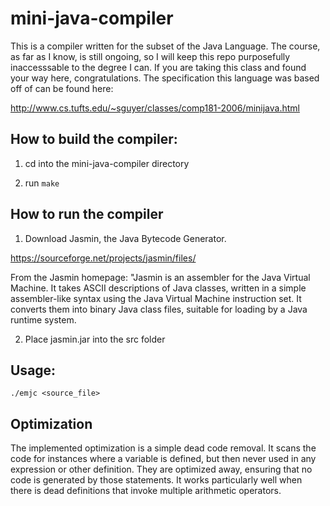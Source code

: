# mini-java-compiler

This is a compiler written for the subset of the Java Language.
The course, as far as I know, is still ongoing, so I will keep 
this repo purposefully inaccesssable to the degree I can. If you
are taking this class and found your way here, congratulations. 
The specification this language was based off of can be found here:

http://www.cs.tufts.edu/~sguyer/classes/comp181-2006/minijava.html



## How to build the compiler:

1. cd into the mini-java-compiler directory

2. run `make`

## How to run the compiler

1. Download Jasmin, the Java Bytecode Generator.

https://sourceforge.net/projects/jasmin/files/

From the Jasmin homepage:
"Jasmin is an assembler for the Java Virtual Machine. 
It takes ASCII descriptions of Java classes, written 
in a simple assembler-like syntax using the Java Virtual 
Machine instruction set. It converts them into binary 
Java class files, suitable for loading by a Java runtime system.

2. Place jasmin.jar into the src folder

## Usage:

`./emjc <source_file>`

## Optimization 

The implemented optimization is a simple dead code removal. It scans the code
for instances where a variable is defined, but then never used in any expression
or other definition. They are optimized away, ensuring that no code is
generated by those statements. It works particularly well when there is dead
definitions that invoke multiple arithmetic operators.
